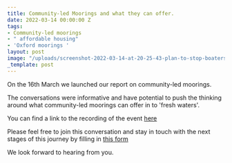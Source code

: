 ```yaml
---
title: Community-led Moorings and what they can offer.
date: 2022-03-14 00:00:00 Z
tags:
- Community-led moorings
- " affordable housing"
- 'Oxford moorings '
layout: post
image: "/uploads/screenshot-2022-03-14-at-20-25-43-plan-to-stop-boaters-being-forgotten-and-improve-waterways-to-launch.png"
_template: post
---
```


On the 16th March we launched our report on community-led moorings.

The conversations were informative and have potential to push the thinking around what community-led moorings can offer in to 'fresh waters'.

You can find a link to the recording of the event [here ](https://youtu.be/F_yhc9E17OU)

Please feel free to join this conversation and stay in touch with the next stages of this journey by filling in [this form](https://docs.google.com/forms/d/e/1FAIpQLSdfUT1HJet0XKVkd2THgNBndDasTZSFAynwML7bz-P4ziSo5A/viewform?usp=sf_link)

We look forward to hearing from you.
